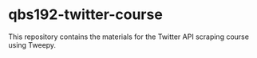 # qbs192-twitter-course
This repository contains the materials for the Twitter API scraping course using Tweepy.
